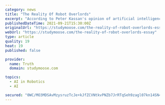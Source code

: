 ```yaml
---
category: news
title: "The Reality Of Robot Overlords"
excerpt: "According to Peter Kassan's opinion of artificial intelligence, “The simulations of intelligence have lately become much more convincing and useful, but"
publishedDateTime: 2021-09-21T15:30:00Z
originalUrl: "https://studymoose.com/the-reality-of-robot-overlords-essay"
webUrl: "https://studymoose.com/the-reality-of-robot-overlords-essay"
type: article
quality: 19
heat: 19
published: false

provider:
  name: Truth
  domain: studymoose.com

topics:
  - AI in Robotics
  - AI

secured: "0WC/MO3MDSAvMzysruzTcJe+kJfZCVNtkvPNZb7JrRTqSeh9zagl07kn14SN4tmunluaW78Hwz7CtNlbYHiaIVwrI1j50oVJ0sM8ZJqcoaIBUnnHKzQqj/OP5NY4NZsP1z0ibhLL07Cp48LNivTzk2eNZTycNhRT79PQLpCOXDjPhEAmcqP/S2ff3fAfneTtnAymPHZRo30Sa4OftAwIi4wuD8yTurLqk8O5A/Yx0EmFHoghKrBTgS3UBwSa+8RLZaFVYsLEIKMbnTsXOQiLKHVBy8/BFYLo8N/0kqj0rVkjUuw/iziEQbRPMdCj1zhkEWdmevyG4XwwzDutg1Tx+4I9+mhZIO7hOtw2Y0z3QmM=;VjrzMYjGnKYv0Dd/jY7r+A=="
---
```


